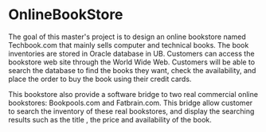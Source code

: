 # OnlineBookStore


The goal of this master's project is to design an online bookstore named Techbook.com that mainly sells computer and technical books. The book inventories are stored in Oracle database in UB. Customers can access the bookstore web site through the World Wide Web. Customers will be able to search the database to find the books they want, check the availability, and place the order to buy the book using their credit cards.
 
This bookstore also provide a software bridge to two real commercial online bookstores: Bookpools.com and Fatbrain.com. This bridge allow customer to search the inventory of these real bookstores, and display the searching results such as the title , the price and availability of the book.
